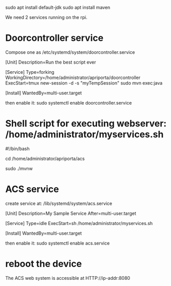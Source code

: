 sudo apt install default-jdk
sudo apt install maven

We need 2 services running on the rpi. 

# Doorcontroller service

Compose one as /etc/systemd/system/doorcontroller.service

[Unit]
Description=Run the best script ever

[Service]
Type=forking
WorkingDirectory=/home/administrator/apriporta/doorcontroller
ExecStart=tmux new-session -d -s "myTempSession" sudo mvn exec:java

[Install]
WantedBy=multi-user.target

then enable it: sudo systemctl enable doorcontroller.service

# Shell script for executing webserver: /home/administrator/myservices.sh      

#!/bin/bash

cd /home/administrator/apriporta/acs

sudo ./mvnw

# ACS service
create service at: /lib/systemd/system/acs.service

[Unit]
 Description=My Sample Service
 After=multi-user.target

 [Service]
 Type=idle
 ExecStart=sh /home/administrator/myservices.sh

 [Install]
 WantedBy=multi-user.target

then enable it: sudo systemctl enable acs.service


# reboot the device
The ACS web system is accessible at HTTP://ip-addr:8080
